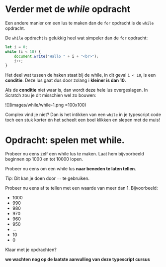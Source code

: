 # Verder met de *while* opdracht

Een andere manier om een lus te maken dan de `for` opdracht is de `while` opdracht.

De `while` opdracht is gelukkig heel wat simpeler dan de `for` opdracht:

```typescript
let i = 0;
while (i < 10) {
    document.write("Hallo " + i + "<br>");
    i++;
}
```

Het deel wat tussen de haken staat bij de while, in dit geval `i < 10`, is een **conditie**. Deze lus gaat dus door zolang i **kleiner is dan 10.**  

Als de **conditie** niet waar is, dan wordt deze hele lus overgeslagen. In Scratch zou je dit misschien wel zo bouwen:

 ![](images/while/while-1.png =100x100)

Complex vind je niet? Dan is het intikken van een `while` in je typescript code toch een stuk korter én het scheelt een boel klikken en slepen met de muis!

# Opdracht: spelen met while.

Probeer nu eens zelf een while lus te maken. Laat hem bijvoorbeeld beginnen op 1000 en tot 10000 lopen. 

Probeer nu eens om een while lus **naar beneden te laten tellen**. 

*Tip:* Dit kan je doen door `--` te gebruiken. 

Probeer nu eens af te tellen met een waarde van meer dan 1. Bijvoorbeeld:
 
* 1000
* 990
* 980
* 970 
* 960
* 950
* ...
* 10
* 0

Klaar met je opdrachten?  
  
**we wachten nog op de laatste aanvulling van deze typescript cursus**

